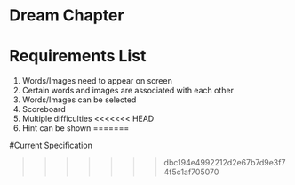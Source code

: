 # Dream Chapter


# Requirements List
1. Words/Images need to appear on screen
2. Certain words and images are associated with each other
3. Words/Images can be selected
4. Scoreboard 
5. Multiple difficulties
<<<<<<< HEAD
6. Hint can be shown
=======

#Current Specification 
>>>>>>> dbc194e4992212d2e67b7d9e3f74f5c1af705070
